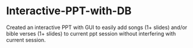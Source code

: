 # Interactive-PPT-with-DB
Created an interactive PPT with GUI to easily add songs (1+ slides) and/or bible verses (1+ slides) to current ppt session without interfering with current session. 
